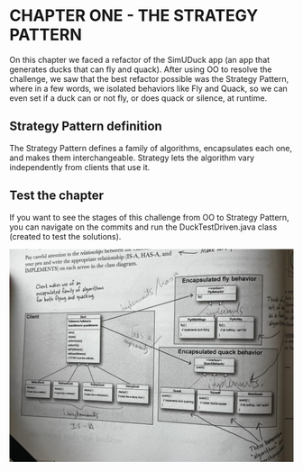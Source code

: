 # CHAPTER ONE - THE STRATEGY PATTERN

On this chapter we faced a refactor of the SimUDuck app (an app that generates ducks that can fly and quack).
After using OO to resolve the challenge, we saw that the best refactor possible was the Strategy Pattern, where in a few words, we isolated behaviors like Fly and Quack, so we can even set if a duck can or not fly, or does quack or silence, at runtime.

## Strategy Pattern definition

The Strategy Pattern defines a family of algorithms, encapsulates each one, and makes them interchangeable. Strategy lets the algorithm vary independently from clients that use it.

## Test the chapter

If you want to see the stages of this challenge from OO to Strategy Pattern, you can navigate on the commits and run the DuckTestDriven.java class (created to test the solutions).

![alt text](/chapter_1/big_picture.jpeg)
